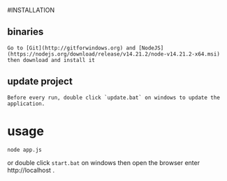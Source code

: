 #INSTALLATION

## binaries
	Go to [Git](http://gitforwindows.org) and [NodeJS](https://nodejs.org/download/release/v14.21.2/node-v14.21.2-x64.msi) then download and install it

## update project

	Before every run, double click `update.bat` on windows to update the application.

# usage
```
node app.js
```
or
double click `start.bat` on windows then open the browser enter http://localhost .
